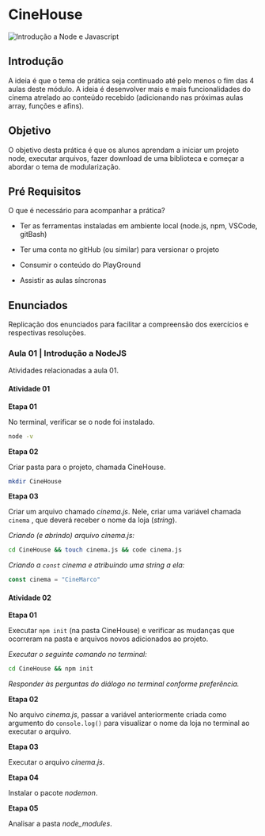 # CineHouse

![Introdução a Node e Javascript](https://djament.com.br/assets/img/dh-m02-cover.png)

## Introdução

A ideia é que o tema de prática seja continuado até pelo menos o fim das 4 aulas deste módulo. A ideia é desenvolver mais e mais funcionalidades do cinema atrelado ao conteúdo recebido (adicionando nas próximas aulas array, funções e afins).

## Objetivo

O objetivo desta prática é que os alunos aprendam a iniciar um projeto node, executar arquivos, fazer download de uma biblioteca e começar a abordar o tema de modularização.

## Pré Requisitos

O que é necessário para acompanhar a prática?

* Ter as ferramentas instaladas em ambiente local (node.js, npm, VSCode, gitBash)

* Ter uma conta no gitHub (ou similar) para versionar o projeto

* Consumir o conteúdo do PlayGround

* Assistir as aulas síncronas

## Enunciados

Replicação dos enunciados para facilitar a compreensão dos exercícios e respectivas resoluções.

### Aula 01 | Introdução a NodeJS

Atividades relacionadas a aula 01.

#### Atividade 01

**Etapa 01**

No terminal, verificar se o node foi instalado.

```sh
node -v
```

**Etapa 02**

Criar pasta para o projeto, chamada CineHouse.

```sh
mkdir CineHouse
```

**Etapa 03**

Criar um arquivo chamado _cinema.js_. Nele, criar uma variável chamada `cinema` , que deverá receber o nome da loja (_string_).

_Criando (e abrindo) arquivo cinema.js:_

```sh
cd CineHouse && touch cinema.js && code cinema.js
```

_Criando a `const` cinema e atribuindo uma string a ela:_

```js
const cinema = "CineMarco"
```

#### Atividade 02

**Etapa 01**

Executar `npm init` (na pasta CineHouse) e verificar as mudanças que ocorreram na pasta e arquivos novos adicionados ao projeto.

_Executar o seguinte comando no terminal:_

```sh
cd CineHouse && npm init
```

_Responder às perguntas do diálogo no terminal conforme preferência._

**Etapa 02**

No arquivo _cinema.js_, passar a variável anteriormente criada como argumento do `console.log()` para visualizar o nome da loja no terminal ao executar o arquivo.

**Etapa 03**

Executar o arquivo _cinema.js_.

**Etapa 04**

Instalar o pacote _nodemon_.

**Etapa 05**

Analisar a pasta _node\_modules_.
